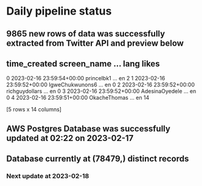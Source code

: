# Daily pipeline status
## 9865 new rows of data was successfully extracted from Twitter API and preview below
##                time_created      screen_name  ... lang likes
0 2023-02-16 23:59:54+00:00       princeIbk1  ...   en     2
1 2023-02-16 23:59:52+00:00  IgweChukwunons6  ...   en     0
2 2023-02-16 23:59:52+00:00   richguydollars  ...   en     0
3 2023-02-16 23:59:52+00:00   AdesinaOyedele  ...   en     0
4 2023-02-16 23:59:51+00:00     OkacheThomas  ...   en    14

[5 rows x 14 columns]
## AWS Postgres Database was successfully updated at  02:22 on 2023-02-17
## Database currently at (78479,) distinct records
### Next update at 2023-02-18
